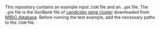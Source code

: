 This repository contains an example input ```JSON``` file and an ```.gbk``` file. The ```.gbk``` file is the GenBank file of [candicidin gene cluster](https://mibig.secondarymetabolites.org/repository/BGC0000034/BGC0000034.1.final.gbk) downloaded from [MIBiG database](https://mibig.secondarymetabolites.org).
Before running the test example, add the necessary paths to the ```JSON``` file.
